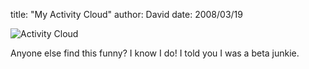 
title: "My Activity Cloud"
author: David
date: 2008/03/19

![Activity Cloud](http://www.mohundro.com/blog/content/binary/WindowsLiveWriter/MyActivityCloud_7C54/image_4.png)

Anyone else find this funny? I know I do! I told you I was a beta junkie. 
